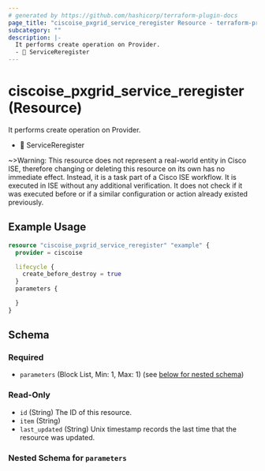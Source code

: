```yaml
---
# generated by https://github.com/hashicorp/terraform-plugin-docs
page_title: "ciscoise_pxgrid_service_reregister Resource - terraform-provider-ciscoise"
subcategory: ""
description: |-
  It performs create operation on Provider.
  - 🚧 ServiceReregister
---
```


# ciscoise_pxgrid_service_reregister (Resource)

It performs create operation on Provider.
- 🚧 ServiceReregister


~>Warning: This resource does not represent a real-world entity in Cisco ISE, therefore changing or deleting this resource on its own has no immediate effect. Instead, it is a task part of a Cisco ISE workflow. It is executed in ISE without any additional verification. It does not check if it was executed before or if a similar configuration or action already existed previously.

## Example Usage

```terraform
resource "ciscoise_pxgrid_service_reregister" "example" {
  provider = ciscoise

  lifecycle {
    create_before_destroy = true
  }
  parameters {

  }
}
```

<!-- schema generated by tfplugindocs -->
## Schema

### Required

- `parameters` (Block List, Min: 1, Max: 1) (see [below for nested schema](#nestedblock--parameters))

### Read-Only

- `id` (String) The ID of this resource.
- `item` (String)
- `last_updated` (String) Unix timestamp records the last time that the resource was updated.

<a id="nestedblock--parameters"></a>
### Nested Schema for `parameters`


